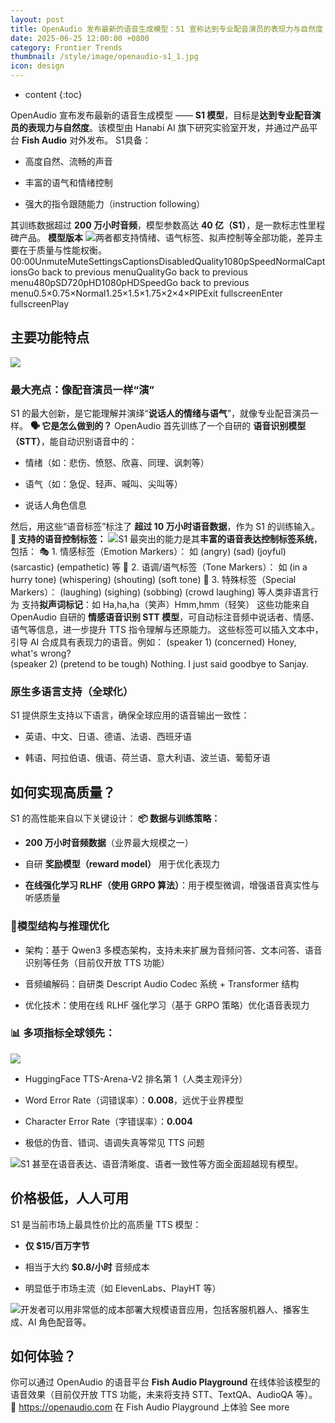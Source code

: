 ```yaml
---
layout: post
title: OpenAudio 发布最新的语音生成模型：S1 宣称达到专业配音演员的表现力与自然度
date: 2025-06-25 12:00:00 +0800
category: Frontier Trends
thumbnail: /style/image/openaudio-s1_1.jpg
icon: design
---
```

* content
{:toc}

OpenAudio 宣布发布最新的语音生成模型 —— **S1 模型**，目标是**达到专业配音演员的表现力与自然度**。该模型由 Hanabi AI 旗下研究实验室开发，并通过产品平台 **Fish Audio** 对外发布。
S1具备：

- 高度自然、流畅的声音

- 丰富的语气和情绪控制

- 强大的指令跟随能力（instruction following）

其训练数据超过 **200 万小时音频**，模型参数高达 **40 亿（S1）**，是一款标志性里程碑产品。
**模型版本**
![](https://assets-v2.circle.so/mn0l9us6san94gdshu33xfjpe2us)两者都支持情绪、语气标签、拟声控制等全部功能，差异主要在于质量与性能权衡。
00:00UnmuteMuteSettingsCaptionsDisabledQuality1080pSpeedNormalCaptionsGo back to previous menuQualityGo back to previous menu480pSD720pHD1080pHDSpeedGo back to previous menu0.5×0.75×Normal1.25×1.5×1.75×2×4×PIPExit fullscreenEnter fullscreenPlay
## 主要功能特点
![](https://assets-v2.circle.so/tmn0pikgdjqw84n0bgptwsipps82)
### 最大亮点：像配音演员一样“演”
S1 的最大创新，是它能理解并演绎“**说话人的情绪与语气**”，就像专业配音演员一样。
**🗣️ 它是怎么做到的？**
OpenAudio 首先训练了一个自研的 **语音识别模型（STT）**，能自动识别语音中的：

- 情绪（如：悲伤、愤怒、欣喜、同理、讽刺等）

- 语气（如：急促、轻声、喊叫、尖叫等）

- 说话人角色信息

然后，用这些“语音标签”标注了 **超过 10 万小时语音数据**，作为 S1 的训练输入。
**🧩 支持的语音控制标签：**
![](https://assets-v2.circle.so/2j383de2jg7tqv6dsoa02nifzo5u)S1 最突出的能力是其**丰富的语音表达控制标签系统**，包括：
🎭 1. 情感标签（Emotion Markers）：
如 (angry) (sad) (joyful) (sarcastic) (empathetic) 等
🎤 2. 语调/语气标签（Tone Markers）：
如 (in a hurry tone) (whispering) (shouting) (soft tone)
💬 3. 特殊标签（Special Markers）：
(laughing) (sighing) (sobbing) (crowd laughing) 等人类非语言行为
支持**拟声词标记**：如 Ha,ha,ha（笑声）Hmm,hmm（轻笑）
这些功能来自 OpenAudio 自研的 **情感语音识别 STT 模型**，可自动标注音频中说话者、情感、语气等信息，进一步提升 TTS 指令理解与还原能力。
这些标签可以插入文本中，引导 AI 合成具有表现力的语音。例如：
(speaker 1) (concerned) Honey, what's wrong?  
(speaker 2) (pretend to be tough) Nothing. I just said goodbye to Sanjay.
### 原生多语言支持（全球化）
S1 提供原生支持以下语言，确保全球应用的语音输出一致性：

- 英语、中文、日语、德语、法语、西班牙语

- 韩语、阿拉伯语、俄语、荷兰语、意大利语、波兰语、葡萄牙语

## 如何实现高质量？
S1 的高性能来自以下关键设计：
**📦 数据与训练策略：**

- **200 万小时音频数据**（业界最大规模之一）

- 自研 **奖励模型（reward model）** 用于优化表现力

- **在线强化学习 RLHF（使用 GRPO 算法）**：用于模型微调，增强语音真实性与听感质量

### 🧱模型结构与推理优化

- 架构：基于 Qwen3 多模态架构，支持未来扩展为音频问答、文本问答、语音识别等任务（目前仅开放 TTS 功能）

- 音频编解码：自研类 Descript Audio Codec 系统 + Transformer 结构

- 优化技术：使用在线 RLHF 强化学习（基于 GRPO 策略）优化语音表现力

### **📊 多项指标全球领先：**
![](https://assets-v2.circle.so/7zmgi0hwrwprli2xab50oki71ta5)
- HuggingFace TTS-Arena-V2 排名第 1（人类主观评分）

- Word Error Rate（词错误率）：**0.008**，远优于业界模型

- Character Error Rate（字错误率）：**0.004**

- 极低的伪音、错词、语调失真等常见 TTS 问题

![](https://assets-v2.circle.so/wmdrgycb38ykikg36wh5u83d5fri)S1 甚至在语音表达、语音清晰度、语者一致性等方面全面超越现有模型。

## 价格极低，人人可用
S1 是当前市场上最具性价比的高质量 TTS 模型：

- **仅 $15/百万字节**

- 相当于大约 **$0.8/小时** 音频成本

- 明显低于市场主流（如 ElevenLabs、PlayHT 等）

![](https://assets-v2.circle.so/wveop82lo8wc01cx45m4dl6myg3q)开发者可以用非常低的成本部署大规模语音应用，包括客服机器人、播客生成、AI 角色配音等。

## 如何体验？
你可以通过 OpenAudio 的语音平台 **Fish Audio Playground** 在线体验该模型的语音效果（目前仅开放 TTS 功能，未来将支持 STT、TextQA、AudioQA 等）。
🔗 https://openaudio.com 
在 Fish Audio Playground 上体验
See more
